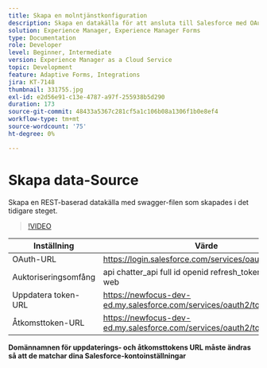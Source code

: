 ```yaml
---
title: Skapa en molntjänstkonfiguration
description: Skapa en datakälla för att ansluta till Salesforce med OAuth-autentiseringsuppgifterna
solution: Experience Manager, Experience Manager Forms
type: Documentation
role: Developer
level: Beginner, Intermediate
version: Experience Manager as a Cloud Service
topic: Development
feature: Adaptive Forms, Integrations
jira: KT-7148
thumbnail: 331755.jpg
exl-id: e2d56e91-c13e-4787-a97f-255938b5d290
duration: 173
source-git-commit: 48433a5367c281cf5a1c106b08a1306f1b0e8ef4
workflow-type: tm+mt
source-wordcount: '75'
ht-degree: 0%

---
```


# Skapa data-Source

Skapa en REST-baserad datakälla med swagger-filen som skapades i det tidigare steget.

>[!VIDEO](https://video.tv.adobe.com/v/331755?quality=12&learn=on)

| Inställning | Värde |
|---------------------|-----------------------------------------------------------------|
| OAuth-URL | https://login.salesforce.com/services/oauth2/authorize |
| Auktoriseringsomfång | api chatter_api full id openid refresh_token visualforce web |
| Uppdatera token-URL | https://newfocus-dev-ed.my.salesforce.com/services/oauth2/token |
| Åtkomsttoken-URL | https://newfocus-dev-ed.my.salesforce.com/services/oauth2/token |


**Domännamnen för uppdaterings- och åtkomsttokens URL måste ändras så att de matchar dina Salesforce-kontoinställningar**